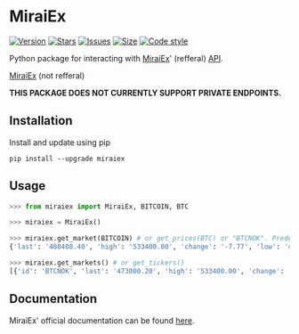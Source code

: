 # MiraiEx

[![Version](https://img.shields.io/pypi/v/miraiex.svg)](https://pypi.org/project/miraiex)
[![Stars](https://img.shields.io/github/stars/offish/miraiex.svg)](https://github.com/offish/miraiex/stargazers)
[![Issues](https://img.shields.io/github/issues/offish/miraiex.svg)](https://github.com/offish/miraiex/issues)
[![Size](https://img.shields.io/github/repo-size/offish/miraiex.svg)](https://github.com/offish/miraiex)
[![Code style](https://img.shields.io/badge/code%20style-black-000000.svg)](https://github.com/psf/black)

Python package for interacting with [MiraiEx](https://miraiex.com/affiliate/?referral=01f67b69)' (refferal) [API](https://developers.miraiex.com/#/).

[MiraiEx](https://miraiex.com) (not refferal)

**THIS PACKAGE DOES NOT CURRENTLY SUPPORT PRIVATE ENDPOINTS.**

## Installation
Install and update using pip
```text
pip install --upgrade miraiex
```

## Usage
```python
>>> from miraiex import MiraiEx, BITCOIN, BTC

>>> miraiex = MiraiEx()

>>> miraiex.get_market(BITCOIN) # or get_prices(BTC) or "BTCNOK". Predefined tickers can be found in markets.py
{'last': '480408.40', 'high': '533400.00', 'change': '-7.77', 'low': '460000.00', 'volume': '46.86'}

>>> miraiex.get_markets() # or get_tickers()
[{'id': 'BTCNOK', 'last': '473000.20', 'high': '533400.00', 'change': '-9.25', 'low': '460000.00', 'volume': '47.21'}, ...]
```

## Documentation
MiraiEx' official documentation can be found [here](https://developers.miraiex.com/#/README).
